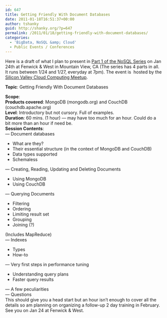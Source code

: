 ```yaml
---
id: 647
title: Getting Friendly With Document Databases
date: 2011-01-18T16:51:37+00:00
author: tshanky
guid: http://shanky.org/?p=647
permalink: /2011/01/18/getting-friendly-with-document-databases/
categories:
  - 'BigData, NoSQL &amp; Cloud'
  - Public Events / Conferences
---
```

Here is a draft of what I plan to present in <a title="NoSQL Series - Part 1: Getting friendly with document databases" href="http://www.meetup.com/cloudcomputing/calendar/15226964/" target="_blank">Part 1 of the NoSQL Series</a> on Jan 24th at Fenwick & West in Mountain View, CA (The series has 4 parts in all. It runs between 1/24 and 1/27, everyday at 7pm). The event is  hosted by the <a title="Silicon Valley Cloud Computing Group" href="http://www.meetup.com/cloudcomputing/" target="_blank">Silicon Valley Cloud Computing Meetup</a>.

**Topic**: Getting Friendly With Document Databases

<div id="_mcePaste">
  <strong>Scope</strong>:
</div>

<div id="_mcePaste">
  <strong>Products covered</strong>: MongoDB (mongodb.org) and CouchDB (couchdb.apache.org)
</div>

<div id="_mcePaste">
  <strong>Level</strong>: Introductory but not cursory. Full of examples.
</div>

<div id="_mcePaste">
  <strong>Duration</strong>: 60 mins. (1 hour) &#8212; may have too much for an hour. Could do a bit more than an hour if need be.
</div>

<div id="_mcePaste">
  <strong>Session Contents</strong>:
</div>

<div>
  <div>
    &#8212; Document databases
  </div>
  
  <div>
    <ul>
      <li>
        What are they?
      </li>
      <li>
        Their essential structure (in the context of MongoDB and CouchDB)
      </li>
      <li>
        Data types supported
      </li>
      <li>
        Schemaless
      </li>
    </ul>
  </div>
  
  <div>
    &#8212; Creating, Reading, Updating and Deleting Documents
  </div>
  
  <div>
    <ul>
      <li>
        Using MongoDB
      </li>
      <li>
        Using CouchDB
      </li>
    </ul>
  </div>
  
  <div>
    &#8212; Querying Documents
  </div>
  
  <div>
    <ul>
      <li>
        Filtering
      </li>
      <li>
        Ordering
      </li>
      <li>
        Limiting result set
      </li>
      <li>
        Grouping
      </li>
      <li>
        Joining (?)
      </li>
    </ul>
  </div>
  
  <div>
    (Includes MapReduce)
  </div>
  
  <div>
    &#8212; Indexes
  </div>
  
  <div>
    <ul>
      <li>
        Types
      </li>
      <li>
        How-to
      </li>
    </ul>
  </div>
  
  <div>
    &#8212; Very first steps in performance tuning
  </div>
  
  <div>
    <ul>
      <li>
        Understanding query plans
      </li>
      <li>
        Faster query results
      </li>
    </ul>
  </div>
  
  <div>
    &#8212; A few peculiarities
  </div>
  
  <div>
    &#8212; Questions
  </div>
  
  <div>
    This should give you a head start but an hour isn&#8217;t enough to cover all the details so am planning on organizing a follow-up 2 day training in February. See you on Jan 24 at Fenwick & West.
  </div>
</div>